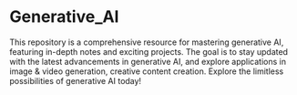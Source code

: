 # Generative_AI
This repository is a comprehensive resource for mastering generative AI, featuring in-depth notes and exciting projects. The goal is to stay updated with the latest advancements in generative AI, and explore applications in image &amp; video generation, creative content creation. Explore the limitless possibilities of generative AI today!
